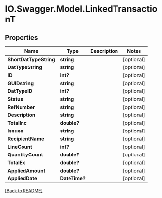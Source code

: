 # IO.Swagger.Model.LinkedTransactionT
## Properties

Name | Type | Description | Notes
------------ | ------------- | ------------- | -------------
**ShortDatTypeString** | **string** |  | [optional] 
**DatTypeString** | **string** |  | [optional] 
**ID** | **int?** |  | [optional] 
**GUIDstring** | **string** |  | [optional] 
**DatTypeID** | **int?** |  | [optional] 
**Status** | **string** |  | [optional] 
**RefNumber** | **string** |  | [optional] 
**Description** | **string** |  | [optional] 
**TotalInc** | **double?** |  | [optional] 
**Issues** | **string** |  | [optional] 
**RecipientName** | **string** |  | [optional] 
**LineCount** | **int?** |  | [optional] 
**QuantityCount** | **double?** |  | [optional] 
**TotalEx** | **double?** |  | [optional] 
**AppliedAmount** | **double?** |  | [optional] 
**AppliedDate** | **DateTime?** |  | [optional] 

 [[Back to README]](../README.md)


